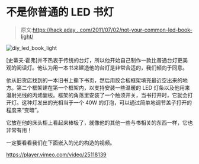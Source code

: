 # 不是你普通的 LED 书灯

> 原文:[https://hack aday . com/2011/07/02/not-your-common-led-book-light/](https://hackaday.com/2011/07/02/not-your-ordinary-led-book-light/)

![diy_led_book_light](../Images/974827f9d0ab8091e92bda6e9cf5dceb.png "diy_led_book_light")

[史蒂夫·霍弗]并不热衷于传统的台灯，所以他开始自己制作一款比普通台灯更美观的阅读灯。他认为用一本书来建造他的台灯是非常合适的，我们倾向于同意。

他从旧货店找到的一本旧书上撕下书页，然后用胶合板框架填充最近空出来的地方。第二个框架建在第一个框架内，以支持安装一些温暖的 LED 灯条以及他用来漫射光线的丙烯酸板。框架的角落里安装了一个触须开关，当书打开时，它就会打开灯。这种灯发出的光相当于一个 40W 的灯泡，可以通过简单地调节盖子打开的程度来“变暗”。

它放在他的床头柜上看起来棒极了，就像他的其他一些与书相关的东西一样，它也非常有用！

一定要看看我们在下面嵌入的光的构造的视频。

<https://player.vimeo.com/video/25118139>

</div> </body> </html>